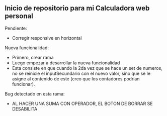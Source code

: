 ## Inicio de repositorio para mi Calculadora web personal

Pendiente:

- Corregir responsive en horizontal

Nueva funcionalidad:

- Primero, crear rama
- Luego empezar a desarrollar la nueva funcionalidad 
- Esta consiste en que cuando la 2da vez que se hace un set de numeros, no se reinicie el inputSecundario con el nuevo valor, sino que se le asigne al contenido de este (creo que los contadores podrian funcionar).

Bug detectado en esta rama:

- AL HACER UNA SUMA CON OPERADOR, EL BOTON DE BORRAR SE DESABILITA